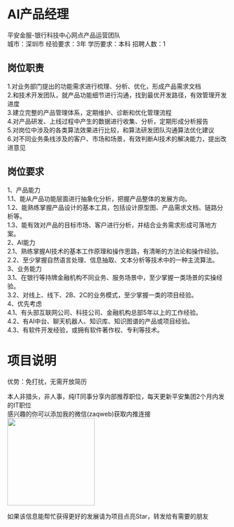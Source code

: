 # AI产品经理
平安金服-银行科技中心网点产品运营团队  
城市：深圳市 经验要求：3年 学历要求：本科  招聘人数：1

## 岗位职责
1.对业务部门提出的功能需求进行梳理、分析、优化，形成产品需求文档   
2.和技术开发团队，就产品功能细节进行沟通，找到最优开发路径，有效管理开发进度   
3.建立完整的产品管理体系，定期维护、诊断和优化管理流程   
4.对产品研发、上线过程中产生的数据进行收集、分析，定期形成分析报告   
5.对岗位中涉及的各类算法效果进行比较，和算法研发团队沟通算法优化建议   
6.对不同业务条线涉及的客户、市场和场景，有效判断AI技术的解决能力，提出改进意见

## 岗位要求
1、产品能力   
1.1、能从产品功能层面进行抽象化分析，把握产品整体的发展方向。   
1.2、能熟练掌握产品设计的基本工具，包括设计原型图、产品需求文档、链路分析等。   
1.3、能有效对产品的目标市场、客户进行分析，并结合业务需求形成可落地方案。   
2、AI能力   
2.1、熟练掌握AI技术的基本工作原理和操作思路，有清晰的方法论和操作经验。   
2.2、至少掌握自然语言处理、信息抽取、文本分析等技术中的一种主流算法。   
3、业务能力   
3.1、在银行等持牌金融机构不同业务、服务场景中，至少掌握一类场景的实操经验。   
3.2、对线上、线下、2B、2C的业务模式，至少掌握一类的项目经验。   
4、优先考虑   
4.1、有头部互联网公司、科技公司、金融机构总部5年以上的工作经验。   
4.2、有AI中台、聊天机器人、知识库、知识图谱的产品或项目经验。   
4.3、有软件开发经验，或拥有软件著作权、专利等技术。

# 项目说明

优势：免打扰，无需开放简历

本人非猎头，非人事，纯IT同事分享内部推荐职位，每天更新平安集团2个月内发的IT职位  
感兴趣的你可以添加我的微信(zaqweb)获取内推连接  
<img src="https://github.com/zaqweb/PA-IT-JOBS/blob/master/WechatICode.jpeg"  height="200" width="200">

如果该信息能帮忙获得更好的发展请为项目点亮Star，转发给有需要的朋友




